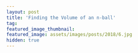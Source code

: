 ```yaml
---
layout: post
title: 'Finding the Volume of an n-ball'
tag: 
featured_image_thumbnail:
featured_image: assets/images/posts/2018/6.jpg
hidden: true
---
```

